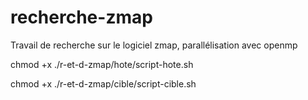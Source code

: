 # recherche-zmap
Travail de recherche sur le logiciel zmap, parallélisation avec openmp

chmod +x ./r-et-d-zmap/hote/script-hote.sh

chmod +x ./r-et-d-zmap/cible/script-cible.sh
